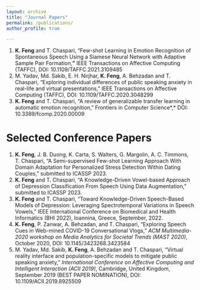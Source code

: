 ```yaml
---
layout: archive
title: "Journal Papers"
permalink: /publications/
author_profile: true

---
```


1. **K. Feng** and T. Chaspari, “Few-shot Learning in Emotion Recognition of Spontaneous Speech Using a Siamese Neural Network with Adaptive Sample Pair Formation,**”** IEEE Transactions on Affective Computing (TAFFC), DOI: 10.1109/TAFFC.2021.3109485
1. M. Yadav, Md. Sakib, E. H. Nirjhar, **K. Feng**, A. Behzadan and T. Chaspari, “Exploring individual differences of public speaking anxiety in real-life and virtual presentations,” IEEE Transactions on Affective Computing (TAFFC), DOI: 10.1109/TAFFC.2020.3048299
1. **K. Feng** and T. Chaspari, “A review of generalizable transfer learning in automatic emotion recognition,” Frontiers in Computer Science*,* DOI: 10.3389/fcomp.2020.00009

Selected Conference Papers
======
1. **K. Feng**, J. B. Duong, K. Carta, S. Walters, G. Margolin, A. C. Timmons, T. Chaspari, “A Semi-supervised Few-shot Learning Approach With Domain Adaptation for Personalized Stress Detection Within Dating Couples,” submitted to ICASSP 2023.
1. **K. Feng** and T. Chaspari, “A Knowledge-Driven Vowel-based Approach of Depression Classification From Speech Using Data Augmentation,” submitted to ICASSP 2023.
1. **K. Feng** and T. Chaspari, “Toward Knowledge-Driven Speech-Based Models of Depression: Leveraging Spectrotemporal Variations in Speech Vowels,” IEEE International Conference on Biomedical and Health Informatics (BHI 2022), Ioannina, Greece, September, 2022.
1. **K. Feng**, P. Zanwar, A. Behzadan, and T. Chaspari, “Exploring Speech Cues in Web-mined COVID-19 Conversational Vlogs,” *ACM Multimedia-2020 workshop on Media Analytics for Societal Trends (MAST 2020)*, October 2020, DOI: 10.1145/3423268.3423584
1. M. Yadav, Md. Sakib, **K. Feng**, A. Behzadan and T. Chaspari, “Virtual reality interface and population-specific models to mitigate public speaking anxiety,” *International Conference on Affective Computing and Intelligent Interaction (ACII 2019)*, Cambridge, United Kingdom, September 2019 (BEST PAPER NOMINATION), DOI: 10.1109/ACII.2019.8925509 
